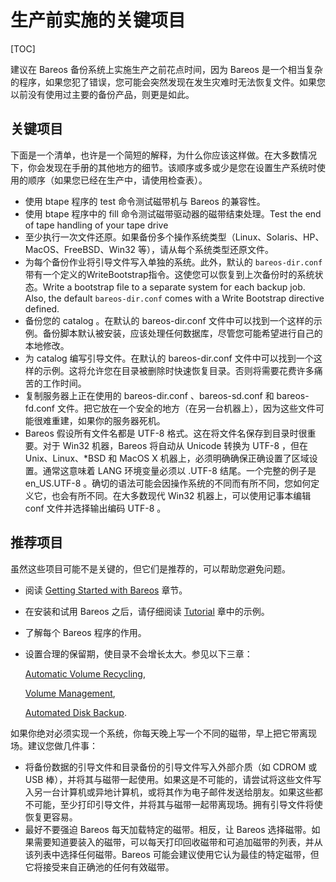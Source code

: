 # 生产前实施的关键项目

[TOC]

建议在 Bareos 备份系统上实施生产之前花点时间，因为 Bareos 是一个相当复杂的程序，如果您犯了错误，您可能会突然发现在发生灾难时无法恢复文件。如果您以前没有使用过主要的备份产品，则更是如此。

## 关键项目

下面是一个清单，也许是一个简短的解释，为什么你应该这样做。在大多数情况下，你会发现在手册的其他地方的细节。该顺序或多或少是您在设置生产系统时使用的顺序（如果您已经在生产中，请使用检查表）。

- 使用 btape 程序的 test 命令测试磁带机与 Bareos 的兼容性。
- 使用 btape 程序中的 fill 命令测试磁带驱动器的磁带结束处理。Test the end of tape handling of your tape drive
- 至少执行一次文件还原。如果备份多个操作系统类型（Linux、Solaris、HP、MacOS、FreeBSD、Win32 等），请从每个系统类型还原文件。
- 为每个备份作业将引导文件写入单独的系统。此外，默认的 `bareos-dir.conf` 带有一个定义的WriteBootstrap指令。这使您可以恢复到上次备份时的系统状态。Write a bootstrap file to a separate system for each backup job. Also, the default `bareos-dir.conf` comes with a Write Bootstrap directive defined. 
- 备份您的 catalog 。在默认的 bareos-dir.conf 文件中可以找到一个这样的示例。备份脚本默认被安装，应该处理任何数据库，尽管您可能希望进行自己的本地修改。
- 为 catalog 编写引导文件。在默认的 bareos-dir.conf 文件中可以找到一个这样的示例。这将允许您在目录被删除时快速恢复目录。否则将需要花费许多痛苦的工作时间。
- 复制服务器上正在使用的 bareos-dir.conf 、bareos-sd.conf 和 bareos-fd.conf 文件。把它放在一个安全的地方（在另一台机器上），因为这些文件可能很难重建，如果你的服务器死机。
- Bareos 假设所有文件名都是 UTF-8 格式。这在将文件名保存到目录时很重要。对于 Win32 机器，Bareos 将自动从 Unicode 转换为 UTF-8 ，但在 Unix、Linux、*BSD 和 MacOS X 机器上，必须明确确保正确设置了区域设置。通常这意味着 LANG 环境变量必须以 .UTF-8 结尾。一个完整的例子是 en_US.UTF-8 。确切的语法可能会因操作系统的不同而有所不同，您如何定义它，也会有所不同。在大多数现代 Win32 机器上，可以使用记事本编辑 conf 文件并选择输出编码 UTF-8 。

## 推荐项目

虽然这些项目可能不是关键的，但它们是推荐的，可以帮助您避免问题。

- 阅读 [Getting Started with Bareos](https://docs.bareos.org/IntroductionAndTutorial/GettingStartedWithBareos.html#quickstartchapter) 章节。

- 在安装和试用 Bareos 之后，请仔细阅读 [Tutorial](https://docs.bareos.org/IntroductionAndTutorial/Tutorial.html#tutorialchapter) 章中的示例。

- 了解每个 Bareos 程序的作用。

- 设置合理的保留期，使目录不会增长太大。参见以下三章：

  [Automatic Volume Recycling](https://docs.bareos.org/TasksAndConcepts/VolumeManagement.html#recyclingchapter),

  [Volume Management](https://docs.bareos.org/TasksAndConcepts/VolumeManagement.html#diskchapter),

  [Automated Disk Backup](https://docs.bareos.org/TasksAndConcepts/AutomatedDiskBackup.html#poolschapter).

如果你绝对必须实现一个系统，你每天晚上写一个不同的磁带，早上把它带离现场。建议您做几件事：

- 将备份数据的引导文件和目录备份的引导文件写入外部介质（如 CDROM 或 USB 棒），并将其与磁带一起使用。如果这是不可能的，请尝试将这些文件写入另一台计算机或异地计算机，或将其作为电子邮件发送给朋友。如果这些都不可能，至少打印引导文件，并将其与磁带一起带离现场。拥有引导文件将使恢复更容易。
- 最好不要强迫 Bareos 每天加载特定的磁带。相反，让 Bareos 选择磁带。如果需要知道要装入的磁带，可以每天打印回收磁带和可追加磁带的列表，并从该列表中选择任何磁带。Bareos 可能会建议使用它认为最佳的特定磁带，但它将接受来自正确池的任何有效磁带。